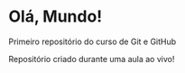 # Olá, Mundo!
 Primeiro repositório do curso de Git e GitHub

 Repositório criado durante uma aula ao vivo! 
